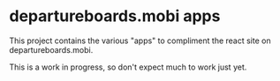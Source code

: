# departureboards.mobi apps

This project contains the various "apps" to compliment the react site on departureboards.mobi.

This is a work in progress, so don't expect much to work just yet.
